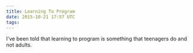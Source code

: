 ```yaml
---
title: Learning To Program
date: 2015-10-21 17:57 UTC
tags:
---
```


I've been told that learning to program is something that teenagers do and not adults.
